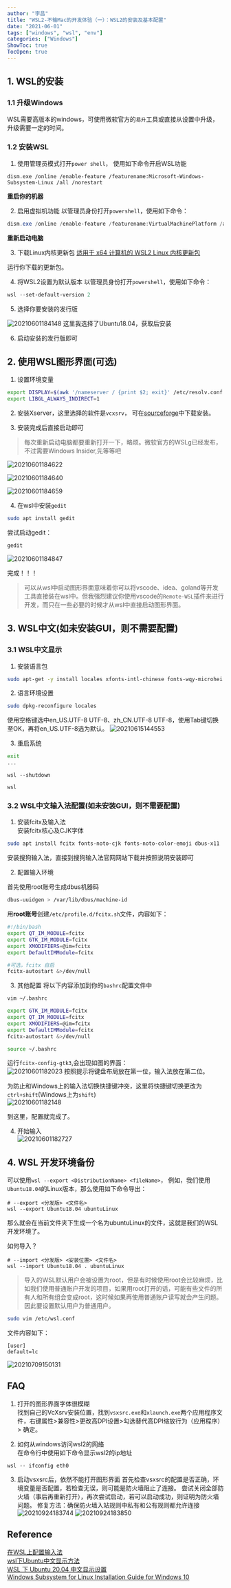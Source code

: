```yaml
---
author: "李昌"
title: "WSL2-不输Mac的开发体验（一）：WSL2的安装及基本配置"
date: "2021-06-01"
tags: ["windows", "wsl", "env"]
categories: ["Windows"]
ShowToc: true
TocOpen: true
---
```


## 1. WSL的安装

### 1.1 升级Windows
WSL需要高版本的windows，可使用微软官方的`易升`工具或直接从设置中升级，升级需要一定的时间。

### 1.2 安装WSL
1. 使用管理员模式打开`power shell`， 使用如下命令开启WSL功能
```shell
dism.exe /online /enable-feature /featurename:Microsoft-Windows-Subsystem-Linux /all /norestart
```
**重启你的机器**


2. 启用虚拟机功能
以管理员身份打开`powershell`，使用如下命令：
```powershell
dism.exe /online /enable-feature /featurename:VirtualMachinePlatform /all /norestart
```
**重新启动电脑**

3. 下载Linux内核更新包
[适用于 x64 计算机的 WSL2 Linux 内核更新包](https://wslstorestorage.blob.core.windows.net/wslblob/wsl_update_x64.msi)

运行你下载的更新包。

4. 将WSL2设置为默认版本
以管理员身份打开`powershell`，使用如下命令：
```powershell
wsl --set-default-version 2
```

5. 选择你要安装的发行版

![20210601184148](https://raw.githubusercontent.com/lich-Img/blogImg/master/img20210601184148.png)
这里我选择了Ubuntu18.04，获取后安装


6. 启动安装的发行版即可


## 2. 使用WSL图形界面(可选)

1. 设置环境变量
```bash
export DISPLAY=$(awk '/nameserver / {print $2; exit}' /etc/resolv.conf 2>/dev/null):0
export LIBGL_ALWAYS_INDIRECT=1
```


2. 安装Xserver，这里选择的软件是`vcxsrv`， 可在[sourceforge](https://sourceforge.net/projects/vcxsrv/)中下载安装。

3. 安装完成后直接启动即可  
> 每次重新启动电脑都要重新打开一下，略烦。微软官方的WSLg已经发布，不过需要Windows Insider,先等等吧
   
![20210601184622](https://raw.githubusercontent.com/lich-Img/blogImg/master/img20210601184622.png)

![20210601184640](https://raw.githubusercontent.com/lich-Img/blogImg/master/img20210601184640.png)

![20210601184659](https://raw.githubusercontent.com/lich-Img/blogImg/master/img20210601184659.png)

4. 在wsl中安装`gedit`
```bash
sudo apt install gedit
```

尝试启动gedit：
```bash
gedit
```

![20210601184847](https://raw.githubusercontent.com/lich-Img/blogImg/master/img20210601184847.png)

完成！！！


> 可以从wsl中启动图形界面意味着你可以将vscode、idea、goland等开发工具直接装在wsl中。但我强烈建议你使用vscode的`Remote-WSL`插件来进行开发，而只在一些必要的时候才从wsl中直接启动图形界面。


## 3. WSL中文(如未安装GUI，则不需要配置)

### 3.1 WSL中文显示
1. 安装语言包
```bash
sudo apt-get -y install locales xfonts-intl-chinese fonts-wqy-microhei  
```

2. 语言环境设置
```bash
sudo dpkg-reconfigure locales
```
使用空格键选中en_US.UTF-8 UTF-8、zh_CN.UTF-8 UTF-8，使用Tab键切换至OK，再将en_US.UTF-8选为默认。
![20210615144553](https://raw.githubusercontent.com/lich-Img/blogImg/master/img20210615144553.png)

3. 重启系统
```bash
exit
...
```
```shell
wsl --shutdown

wsl
```

### 3.2 WSL中文输入法配置(如未安装GUI，则不需要配置)

1. 安装fcitx及输入法   
安装fcitx核心及CJK字体  
```bash
sudo apt install fcitx fonts-noto-cjk fonts-noto-color-emoji dbus-x11
```

安装搜狗输入法，直接到搜狗输入法官网网站下载并按照说明安装即可

2. 配置输入环境
   
首先使用root账号生成dbus机器码
```bash
dbus-uuidgen > /var/lib/dbus/machine-id
```

用**root账号**创建`/etc/profile.d/fcitx.sh`文件，内容如下：
```bash
#!/bin/bash
export QT_IM_MODULE=fcitx
export GTK_IM_MODULE=fcitx
export XMODIFIERS=@im=fcitx
export DefaultIMModule=fcitx

#可选，fcitx 自启
fcitx-autostart &>/dev/null
```
3. 其他配置
将以下内容添加到你的`bashrc`配置文件中
```bash
vim ~/.bashrc

export GTK_IM_MODULE=fcitx
export QT_IM_MODULE=fcitx
export XMODIFIERS=@im=fcitx
export DefaultIMModule=fcitx
fcitx-autostart &>/dev/null
```

```bash
source ~/.bashrc
```
运行`fcitx-config-gtk3`,会出现如图的界面：  
![20210601182023](https://raw.githubusercontent.com/lich-Img/blogImg/master/img20210601182023.png)
按照提示将键盘布局放在第一位，输入法放在第二位。  

为防止和Windows上的输入法切换快捷键冲突，这里将快捷键切换更改为`ctrl+shift`(Windows上为`shift`)  
![20210601182148](https://raw.githubusercontent.com/lich-Img/blogImg/master/img20210601182148.png)

到这里，配置就完成了。

4. 开始输入  
![20210601182727](https://raw.githubusercontent.com/lich-Img/blogImg/master/img20210601182727.png)

## 4. WSL 开发环境备份
可以使用`wsl --export <DistributionName> <fileName>`， 例如，我们使用`Ubuntu18.04`的Linux版本，那么使用如下命令导出：
```shell
# --export <分发版> <文件名>
wsl --export Ubuntu18.04 ubuntuLinux
```
那么就会在当前文件夹下生成一个名为ubuntuLinux的文件，这就是我们的WSL开发环境了。

如何导入？
```shell
# --import <分发版> <安装位置> <文件名> 
wsl --import Ubuntu18.04 . ubuntuLinux
```
> 导入的WSL默认用户会被设置为root，但是有时候使用root会比较麻烦，比如我们使用普通账户开发的项目，如果用root打开的话，可能有些文件的所有人和所有组会变成root，这时候如果再使用普通账户读写就会产生问题。因此要设置默认用户为普通用户。
```bash
sudo vim /etc/wsl.conf
```
文件内容如下：
```
[user]
default=lc
```
![20210709150131](https://raw.githubusercontent.com/lich-Img/blogImg/master/img20210709150131.png)

## FAQ
1. 打开的图形界面字体很模糊    
找到自己的VcXsrv安装位置，找到`vsxsrc.exe`和`xlaunch.exe`两个应用程序文件，右键属性>兼容性>更改高DPI设置>勾选替代高DPI缩放行为（应用程序）> 确定。

2. 如何从windows访问wsl2的网络   
在命令行中使用如下命令显示wsl2的ip地址
```
wsl -- ifconfig eth0
```

3. 启动vsxsrc后，依然不能打开图形界面
首先检查vsxsrc的配置是否正确，环境变量是否配置，若检查无误，则可能是防火墙阻止了连接。
尝试关闭全部防火墙（事后再重新打开），再次尝试启动，若可以启动成功，则证明为防火墙问题。
修复方法：确保防火墙入站规则中私有和公有规则都允许连接
![20210924183744](https://raw.githubusercontent.com/lich-Img/blogImg/master/img/20210924183744.png)
![20210924183850](https://raw.githubusercontent.com/lich-Img/blogImg/master/img/20210924183850.png)

## Reference

[在WSL上配置输入法](https://patrickwu.space/2019/10/28/wsl-fcitx-setup-cn/)   
[wsl下Ubuntu中文显示方法](https://www.apull.net/html/20200604102131.html)   
[WSL 下 Ubuntu 20.04 中文显示设置](https://www.gelomen.com/optimize/wsl-ubuntu-20-04-zh-cn)   
[Windows Subsystem for Linux Installation Guide for Windows 10]()   
